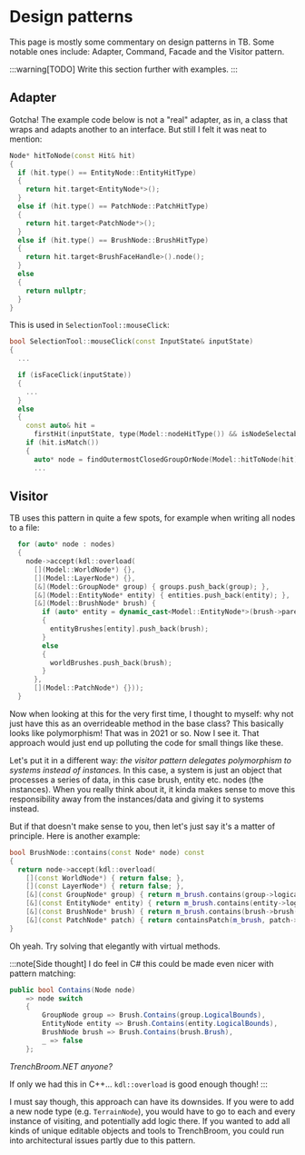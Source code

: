 
# Design patterns

This page is mostly some commentary on design patterns in TB. Some notable ones include: Adapter, Command, Facade and the Visitor pattern.

:::warning[TODO]
Write this section further with examples.
:::

## Adapter

Gotcha! The example code below is not a "real" adapter, as in, a class that wraps and adapts another to an interface. But still I felt it was neat to mention:

```cpp title="common/src/Model/HitAdapter.cpp"
Node* hitToNode(const Hit& hit)
{
  if (hit.type() == EntityNode::EntityHitType)
  {
    return hit.target<EntityNode*>();
  }
  else if (hit.type() == PatchNode::PatchHitType)
  {
    return hit.target<PatchNode*>();
  }
  else if (hit.type() == BrushNode::BrushHitType)
  {
    return hit.target<BrushFaceHandle>().node();
  }
  else
  {
    return nullptr;
  }
}
```

This is used in `SelectionTool::mouseClick`:
```cpp title="common/src/View/SelectionTool.cpp"
bool SelectionTool::mouseClick(const InputState& inputState)
{
  ...

  if (isFaceClick(inputState))
  {
    ...
  }
  else
  {
    const auto& hit =
      firstHit(inputState, type(Model::nodeHitType()) && isNodeSelectable(editorContext));
    if (hit.isMatch())
    {
      auto* node = findOutermostClosedGroupOrNode(Model::hitToNode(hit));
      ...
```

## Visitor

TB uses this pattern in quite a few spots, for example when writing all nodes to a file:
```cpp title="common/src/IO/NodeWriter.cpp"
  for (auto* node : nodes)
  {
    node->accept(kdl::overload(
      [](Model::WorldNode*) {},
      [](Model::LayerNode*) {},
      [&](Model::GroupNode* group) { groups.push_back(group); },
      [&](Model::EntityNode* entity) { entities.push_back(entity); },
      [&](Model::BrushNode* brush) {
        if (auto* entity = dynamic_cast<Model::EntityNode*>(brush->parent()))
        {
          entityBrushes[entity].push_back(brush);
        }
        else
        {
          worldBrushes.push_back(brush);
        }
      },
      [](Model::PatchNode*) {}));
  }
```

Now when looking at this for the very first time, I thought to myself: why not just have this as an overrideable method in the base class? This basically looks like polymorphism! That was in 2021 or so. Now I see it. That approach would just end up polluting the code for small things like these.

Let's put it in a different way: *the visitor pattern delegates polymorphism to systems instead of instances.* In this case, a system is just an object that processes a series of data, in this case brush, entity etc. nodes (the instances). When you really think about it, it kinda makes sense to move this responsibility away from the instances/data and giving it to systems instead.

But if that doesn't make sense to you, then let's just say it's a matter of principle. Here is another example:
```cpp title="common/src/BrushNode.cpp"
bool BrushNode::contains(const Node* node) const
{
  return node->accept(kdl::overload(
    [](const WorldNode*) { return false; },
    [](const LayerNode*) { return false; },
    [&](const GroupNode* group) { return m_brush.contains(group->logicalBounds()); },
    [&](const EntityNode* entity) { return m_brush.contains(entity->logicalBounds()); },
    [&](const BrushNode* brush) { return m_brush.contains(brush->brush()); },
    [&](const PatchNode* patch) { return containsPatch(m_brush, patch->grid()); }));
}
```
Oh yeah. Try solving that elegantly with virtual methods.

:::note[Side thought]
I do feel in C# this could be made even nicer with pattern matching:
```cs
public bool Contains(Node node)
	=> node switch
	{
		GroupNode group => Brush.Contains(group.LogicalBounds),
		EntityNode entity => Brush.Contains(entity.LogicalBounds),
		BrushNode brush => Brush.Contains(brush.Brush),
		_ => false
	};
```
*TrenchBroom.NET anyone?*

If only we had this in C++... `kdl::overload` is good enough though!
:::

I must say though, this approach can have its downsides. If you were to add a new node type (e.g. `TerrainNode`), you would have to go to each and every instance of visiting, and potentially add logic there. If you wanted to add all kinds of unique editable objects and tools to TrenchBroom, you could run into architectural issues partly due to this pattern.

